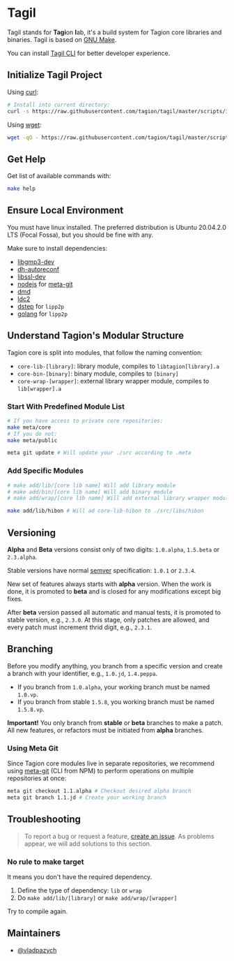# Tagil

Tagil stands for **Tagi**on **l**ab, it's a build system for Tagion core libraries and binaries. Tagil is based on [GNU Make](https://www.gnu.org/software/make/).

You can install [Tagil CLI](https://github.com/tagion/tagil-cli) for better developer experience.

## Initialize Tagil Project

Using [curl](https://curl.se/):

```bash
# Install into current directory:
curl -s https://raw.githubusercontent.com/tagion/tagil/master/scripts/install.sh | sh
```

Using [wget](https://www.gnu.org/software/wget/):

```bash
wget -qO - https://raw.githubusercontent.com/tagion/tagil/master/scripts/install.sh | sh
```

## Get Help

Get list of available commands with:

```bash
make help
```

## Ensure Local Environment

You must have linux installed. The preferred distribution is Ubuntu 20.04.2.0 LTS (Focal Fossa), but you should be fine with any.

Make sure to install dependencies:

- [libgmp3-dev](https://packages.ubuntu.com/bionic/libgmp3-dev)
- [dh-autoreconf](https://packages.ubuntu.com/bionic/dh-autoreconf)
- [libssl-dev](https://packages.ubuntu.com/bionic/libssl-dev)
- [nodejs](https://packages.ubuntu.com/bionic/libgmp3-dev) for [meta-git](https://github.com/mateodelnorte/meta-git)
- [dmd](https://dlang.org/dmd-osx.html)
- [ldc2](https://github.com/ldc-developers/ldc)
- [dstep](https://github.com/jacob-carlborg/dstep) for `lipp2p`
- [golang](https://golang.org/doc/install#download) for `lipp2p`

## Understand Tagion's Modular Structure

Tagion core is split into modules, that follow the naming convention:

- `core-lib-[library]`: library module, compiles to `libtagion[library].a`
- `core-bin-[binary]`: binary module, compiles to `[binary]`
- `core-wrap-[wrapper]`: external library wrapper module, compiles to `lib[wrapper].a`

### Start With Predefined Module List

```bash
# If you have access to private core repositories:
make meta/core
# If you do not:
make meta/public

meta git update # Will update your ./src according to .meta
```

### Add Specific Modules

```bash
# make add/lib/[core lib name] Will add library module
# make add/bin/[core lib name] Will add binary module
# make add/wrap/[core lib name] Will add external library wrapper module

make add/lib/hibon # Will ad core-lib-hibon to ./src/libs/hibon
```

## Versioning

**Alpha** and **Beta** versions consist only of two digits: `1.0.alpha`, `1.5.beta` or `2.3.alpha`.

Stable versions have normal [semver](https://semver.org/) specification: `1.0.1` or `2.3.4`.

New set of features always starts with **alpha** version. When the work is done, it is promoted to **beta** and is closed for any modifications except big fixes.

After **beta** version passed all automatic and manual tests, it is promoted to stable version, e.g., `2.3.0`. At this stage, only patches are allowed, and every patch must increment thrid digit, e.g., `2.3.1`.

## Branching

Before you modify anything, you branch from a specific version and create a branch with your identifier, e.g., `1.0.jd`, `1.4.peppa`.

- If you branch from `1.0.alpha`, your working branch must be named `1.0.vp`.
- If you branch from stable `1.5.8`, you working branch must be named `1.5.8.vp`.

**Important!** You only branch from **stable** or **beta** branches to make a patch. All new features, or refactors must be initiated from **alpha** branches.

### Using Meta Git

Since Tagion core modules live in separate repositories, we recommend using [meta-git](https://github.com/mateodelnorte/meta-git) (CLI from NPM) to perform operations on multiple repositories at once:

```bash
meta git checkout 1.1.alpha # Checkout desired alpha branch
meta git branch 1.1.jd # Create your working branch
```

## Troubleshooting

> To report a bug or request a feature, [create an issue](https://github.com/tagion/tagil/issues/new). As problems appear, we will add solutions to this section.

### No rule to make target

It means you don't have the required dependency.

1. Define the type of dependency: `lib` or `wrap`
1. Do `make add/lib/[library]` or `make add/wrap/[wrapper]`

Try to compile again.

## Maintainers

- [@vladpazych](https://github.com/vladpazych)
